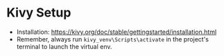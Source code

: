 # Kivy Setup
* Installation: https://kivy.org/doc/stable/gettingstarted/installation.html
* Remember, always run `kivy_venv\Scripts\activate` in the project's terminal to launch the virtual env.
